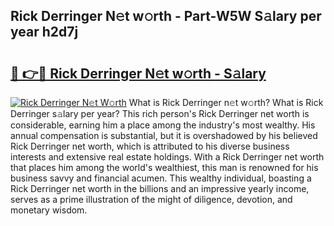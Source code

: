 ## Rick Derringer N𝚎t w𝚘rth - Part-W5W S𝚊lary per year h2d7j

# <h2><a href="http://gc4afx.nevu.top/?p=Rick+Derringer">🔗 👉🔴 Rick Derringer N𝚎t w𝚘rth - S𝚊lary</a></h2>

[![Rick Derringer N𝚎t W𝚘rth](https://i.imgur.com/Oavwk0R.jpeg)](http://gc4afx.nevu.top/?p=Rick+Derringer)
What is Rick Derringer n𝚎t w𝚘rth? What is Rick Derringer s𝚊lary per year?
This rich person's Rick Derringer net worth is considerable, earning him a place among the industry's most wealthy. His annual compensation is substantial, but it is overshadowed by his believed Rick Derringer net worth, which is attributed to his diverse business interests and extensive real estate holdings. With a Rick Derringer net worth that places him among the world's wealthiest, this man is renowned for his business savvy and financial acumen. This wealthy individual, boasting a Rick Derringer net worth in the billions and an impressive yearly income, serves as a prime illustration of the might of diligence, devotion, and monetary wisdom.
